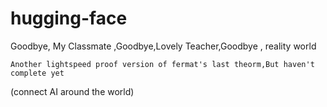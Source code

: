 # hugging-face
Goodbye, My Classmate ,Goodbye,Lovely Teacher,Goodbye , reality world <br>

    Another lightspeed proof version of fermat's last theorm,But haven't complete yet
(connect AI around the world)
